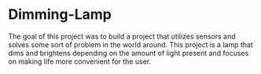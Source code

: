 # Dimming-Lamp
The goal of this project was to build a project that utilizes sensors and solves some sort of problem in the world around. This project is a lamp that dims and brightens depending on the amount of light present and focuses on making life more convenient for the user.
